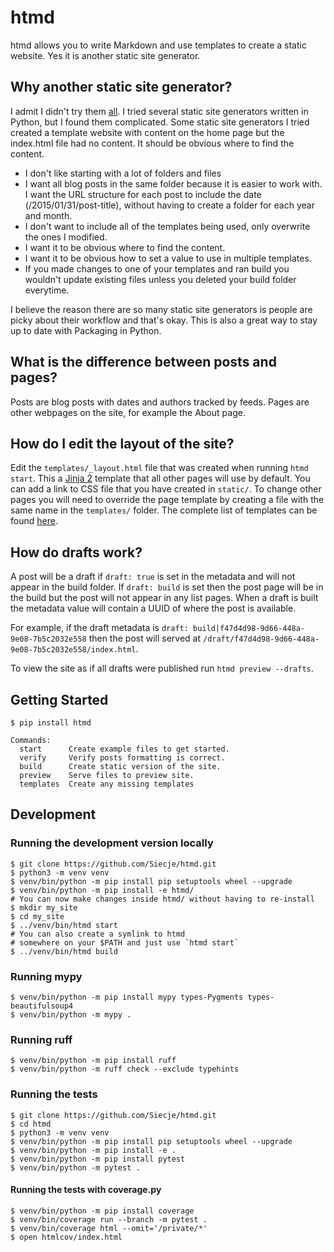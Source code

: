 # htmd

htmd allows you to write Markdown and use templates to create a static website.
Yes it is another static site generator.

## Why another static site generator?

I admit I didn't try them [all](https://staticsitegenerators.net/).
I tried several static site generators written in Python, but I found them complicated.
Some static site generators I tried created a template website with content on the home page but the index.html file had no content.
It should be obvious where to find the content.

- I don't like starting with a lot of folders and files
- I want all blog posts in the same folder because it is easier to work with.
I want the URL structure for each post to include the date (/2015/01/31/post-title), without having to create a folder for each year and month.
- I don't want to include all of the templates being used, only overwrite the ones I modified.
- I want it to be obvious where to find the content.
- I want it to be obvious how to set a value to use in multiple templates.
- If you made changes to one of your templates and ran build you wouldn't update existing files unless you deleted your build folder everytime.

I believe the reason there are so many static site generators is people are picky about their workflow and that's okay.
This is also a great way to stay up to date with Packaging in Python.

## What is the difference between posts and pages?

Posts are blog posts with dates and authors tracked by feeds.
Pages are other webpages on the site, for example the About page.

## How do I edit the layout of the site?

Edit the `templates/_layout.html` file that was created when running `htmd start`.
This a [Jinja 2](http://jinja.pocoo.org/docs/dev/templates/#template-inheritance) template that all other pages will use by default.
You can add a link to CSS file that you have created in `static/`.
To change other pages you will need to override the page template by creating a file with the same name in the `templates/` folder.
The complete list of templates can be found [here](https://github.com/Siecje/htmd/tree/main/htmd/example_site/templates).

## How do drafts work?

A post will be a draft if `draft: true` is set in the metadata and will not appear in the build folder.
If `draft: build` is set then the post page will be in the build but the post will not appear in any list pages. When a draft is built the metadata value will contain a UUID of where the post is available.

For example, if the draft metadata is `draft: build|f47d4d98-9d66-448a-9e08-7b5c2032e558` then the post will served at `/draft/f47d4d98-9d66-448a-9e08-7b5c2032e558/index.html`.

To view the site as if all drafts were published run `htmd preview --drafts`. 

## Getting Started

```shell
$ pip install htmd
```

```shell
Commands:
  start      Create example files to get started.
  verify     Verify posts formatting is correct.
  build      Create static version of the site.
  preview    Serve files to preview site.
  templates  Create any missing templates
```

## Development

### Running the development version locally

```shell
$ git clone https://github.com/Siecje/htmd.git
$ python3 -m venv venv
$ venv/bin/python -m pip install pip setuptools wheel --upgrade
$ venv/bin/python -m pip install -e htmd/
# You can now make changes inside htmd/ without having to re-install
$ mkdir my_site
$ cd my_site
$ ../venv/bin/htmd start
# You can also create a symlink to htmd
# somewhere on your $PATH and just use `htmd start`
$ ../venv/bin/htmd build
```

### Running mypy

```shell
$ venv/bin/python -m pip install mypy types-Pygments types-beautifulsoup4
$ venv/bin/python -m mypy .
```

### Running ruff

```shell
$ venv/bin/python -m pip install ruff
$ venv/bin/python -m ruff check --exclude typehints
```


### Running the tests

```shell
$ git clone https://github.com/Siecje/htmd.git
$ cd htmd
$ python3 -m venv venv
$ venv/bin/python -m pip install pip setuptools wheel --upgrade
$ venv/bin/python -m pip install -e .
$ venv/bin/python -m pip install pytest
$ venv/bin/python -m pytest .
```

#### Running the tests with coverage.py

```shell
$ venv/bin/python -m pip install coverage
$ venv/bin/coverage run --branch -m pytest .
$ venv/bin/coverage html --omit='/private/*'
$ open htmlcov/index.html
```
